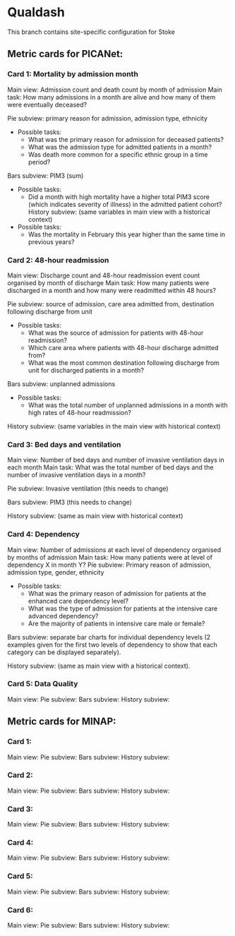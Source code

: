 # Qualdash
This branch contains site-specific configuration for Stoke


## Metric cards for PICANet: 



### Card 1: Mortality by admission month
Main view: Admission count and death count by month of admission
Main task: How many admissions in a month are alive and how many of them were eventually deceased? 

Pie subview: primary reason for admission, admission type, ethnicity
* Possible tasks: 
   * What was the primary reason for admission for deceased patients?
   * What was the admission type for admitted patients in a month?
   * Was death more common for a specific ethnic group in a time period?

Bars subview: PIM3 (sum)
* Possible tasks: 
   * Did a month with high mortality have a higher total PIM3 score (which indicates severity of illness) in the admitted patient cohort? 
History subview: (same variables in main view with a historical context)
* Possible tasks:
  * Was the mortality in February this year higher than the same time in previous years?


### Card 2: 48-hour readmission 

Main view: Discharge count and 48-hour readmission event count organised by month of discharge
Main task: How many patients were discharged in a month and how many were readmitted within 48 hours? 

Pie subview: source of admission, care area admitted from, destination following discharge from unit
* Possible tasks: 
  * What was the source of admission for patients with 48-hour readmission?
  * Which care area where patients with 48-hour discharge admitted from?
  * What was the most common destination following discharge from unit for discharged patients in a month? 

Bars subview: unplanned admissions
* Possible tasks:
  * What was the total number of unplanned admissions in a month with high rates of 48-hour readmission? 

History subview: (same variables in the main view with historical context)


### Card 3: Bed days and ventilation

Main view: Number of bed days and number of invasive ventilation days in each month
Main task: What was the total number of bed days and the number of invasive ventilation days in a month?

Pie subview: Invasive ventilation (this needs to change)

Bars subview: PIM3 (this needs to change)

History subview: (same as main view with historical context)


### Card 4: Dependency

Main view: Number of admissions at each level of dependency organised by months of admission
Main task: How many patients were at level of dependency X in month Y? 
Pie subview: Primary reason of admission, admission type, gender, ethnicity
* Possible tasks:
  * What was the primary reason of admission for patients at the enhanced care dependency level?
  * What was the type of admission for patients at the intensive care advanced dependency?
  * Are the majority of patients in intensive care male or female? 
  
Bars subview: separate bar charts for individual dependency levels (2 examples given for the first two levels of dependency to show that each category can be displayed separately). 

History subview: (same as main view with a historical context). 


### Card 5: Data Quality

Main view: 
Pie subview: 
Bars subview: 
History subview: 




## Metric cards for MINAP: 

### Card 1: 

Main view: 
Pie subview: 
Bars subview: 
History subview: 


### Card 2: 

Main view: 
Pie subview: 
Bars subview: 
History subview: 


### Card 3: 

Main view: 
Pie subview: 
Bars subview: 
History subview: 


### Card 4: 

Main view: 
Pie subview: 
Bars subview: 
History subview: 


### Card 5: 

Main view: 
Pie subview: 
Bars subview: 
History subview: 


### Card 6: 

Main view: 
Pie subview: 
Bars subview: 
History subview: 

